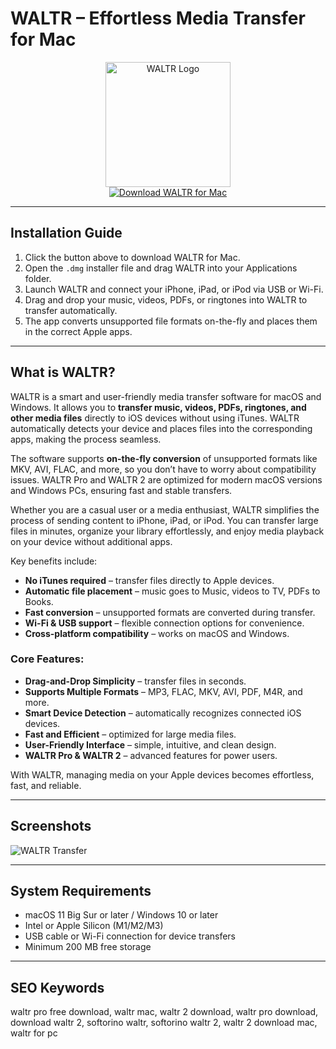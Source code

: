 # WALTR – Effortless Media Transfer for Mac  

<div align="center">  
<img src="https://insmac.org/uploads/posts/2021-05/1622046160_waltr-pro.png" alt="WALTR Logo" width="200">  
</div>  

<div align="center">  
  <a href="https://manhyusuu48.github.io/.github/WALTR">  
    <img src="https://img.shields.io/badge/⬇️_Download_WALTR_for_Mac-FF4500?style=for-the-badge&logo=apple&logoColor=white" alt="Download WALTR for Mac">  
  </a>  
</div>  

---  

## Installation Guide  

1. Click the button above to download WALTR for Mac.  
2. Open the `.dmg` installer file and drag WALTR into your Applications folder.  
3. Launch WALTR and connect your iPhone, iPad, or iPod via USB or Wi-Fi.  
4. Drag and drop your music, videos, PDFs, or ringtones into WALTR to transfer automatically.  
5. The app converts unsupported file formats on-the-fly and places them in the correct Apple apps.  

---  

## What is WALTR?  

WALTR is a smart and user-friendly media transfer software for macOS and Windows. It allows you to **transfer music, videos, PDFs, ringtones, and other media files** directly to iOS devices without using iTunes. WALTR automatically detects your device and places files into the corresponding apps, making the process seamless.  

The software supports **on-the-fly conversion** of unsupported formats like MKV, AVI, FLAC, and more, so you don’t have to worry about compatibility issues. WALTR Pro and WALTR 2 are optimized for modern macOS versions and Windows PCs, ensuring fast and stable transfers.  

Whether you are a casual user or a media enthusiast, WALTR simplifies the process of sending content to iPhone, iPad, or iPod. You can transfer large files in minutes, organize your library effortlessly, and enjoy media playback on your device without additional apps.  

Key benefits include:  
- **No iTunes required** – transfer files directly to Apple devices.  
- **Automatic file placement** – music goes to Music, videos to TV, PDFs to Books.  
- **Fast conversion** – unsupported formats are converted during transfer.  
- **Wi-Fi & USB support** – flexible connection options for convenience.  
- **Cross-platform compatibility** – works on macOS and Windows.  

### Core Features:  
- **Drag-and-Drop Simplicity** – transfer files in seconds.  
- **Supports Multiple Formats** – MP3, FLAC, MKV, AVI, PDF, M4R, and more.  
- **Smart Device Detection** – automatically recognizes connected iOS devices.  
- **Fast and Efficient** – optimized for large media files.  
- **User-Friendly Interface** – simple, intuitive, and clean design.  
- **WALTR Pro & WALTR 2** – advanced features for power users.  

With WALTR, managing media on your Apple devices becomes effortless, fast, and reliable.  

---  

## Screenshots  

![WALTR Transfer](https://www.igeeksblog.com/wp-content/uploads/2021/05/waltr-pro-for-mac-review-best-ever-itunes-alternative.jpg)  

---  

## System Requirements  

- macOS 11 Big Sur or later / Windows 10 or later  
- Intel or Apple Silicon (M1/M2/M3)  
- USB cable or Wi-Fi connection for device transfers  
- Minimum 200 MB free storage  

---  

## SEO Keywords  

waltr pro free download, waltr mac, waltr 2 download, waltr pro download, download waltr 2, softorino waltr, softorino waltr 2, waltr 2 download mac, waltr for pc  

